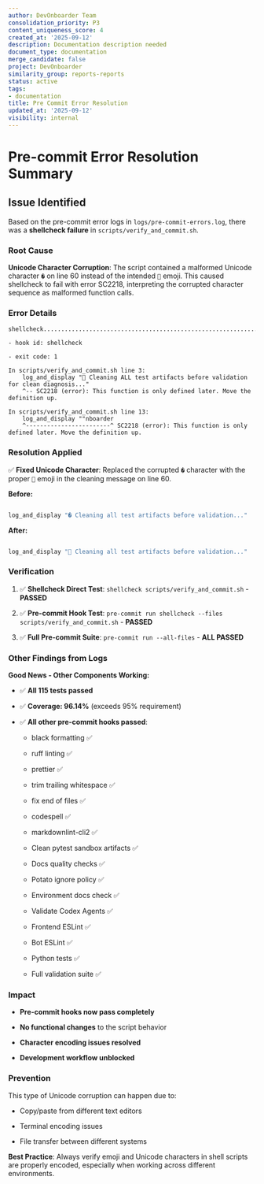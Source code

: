 ```yaml
---
author: DevOnboarder Team
consolidation_priority: P3
content_uniqueness_score: 4
created_at: '2025-09-12'
description: Documentation description needed
document_type: documentation
merge_candidate: false
project: DevOnboarder
similarity_group: reports-reports
status: active
tags:
- documentation
title: Pre Commit Error Resolution
updated_at: '2025-09-12'
visibility: internal
---
```


# Pre-commit Error Resolution Summary

## Issue Identified

Based on the pre-commit error logs in `logs/pre-commit-errors.log`, there was a **shellcheck failure** in `scripts/verify_and_commit.sh`.

### Root Cause

**Unicode Character Corruption**: The script contained a malformed Unicode character `�` on line 60 instead of the intended `🧹` emoji. This caused shellcheck to fail with error SC2218, interpreting the corrupted character sequence as malformed function calls.

### Error Details

```log
shellcheck...............................................................Failed

- hook id: shellcheck

- exit code: 1

In scripts/verify_and_commit.sh line 3:
    log_and_display "🧹 Cleaning ALL test artifacts before validation for clean diagnosis..."
    ^-- SC2218 (error): This function is only defined later. Move the definition up.

In scripts/verify_and_commit.sh line 13:
    log_and_display ""nboarder
    ^------------------------^ SC2218 (error): This function is only defined later. Move the definition up.

```

### Resolution Applied

✅ **Fixed Unicode Character**: Replaced the corrupted `�` character with the proper `🧹` emoji in the cleaning message on line 60.

**Before:**

```bash

log_and_display "� Cleaning all test artifacts before validation..."

```

**After:**

```bash

log_and_display "🧹 Cleaning all test artifacts before validation..."

```

### Verification

1. ✅ **Shellcheck Direct Test**: `shellcheck scripts/verify_and_commit.sh` - **PASSED**

2. ✅ **Pre-commit Hook Test**: `pre-commit run shellcheck --files scripts/verify_and_commit.sh` - **PASSED**

3. ✅ **Full Pre-commit Suite**: `pre-commit run --all-files` - **ALL PASSED**

### Other Findings from Logs

**Good News - Other Components Working:**

- ✅ **All 115 tests passed**

- ✅ **Coverage: 96.14%** (exceeds 95% requirement)

- ✅ **All other pre-commit hooks passed**:

    - black formatting ✅

    - ruff linting ✅

    - prettier ✅

    - trim trailing whitespace ✅

    - fix end of files ✅

    - codespell ✅

    - markdownlint-cli2 ✅

    - Clean pytest sandbox artifacts ✅

    - Docs quality checks ✅

    - Potato ignore policy ✅

    - Environment docs check ✅

    - Validate Codex Agents ✅

    - Frontend ESLint ✅

    - Bot ESLint ✅

    - Python tests ✅

    - Full validation suite ✅

### Impact

- **Pre-commit hooks now pass completely**

- **No functional changes** to the script behavior

- **Character encoding issues resolved**

- **Development workflow unblocked**

### Prevention

This type of Unicode corruption can happen due to:

- Copy/paste from different text editors

- Terminal encoding issues

- File transfer between different systems

**Best Practice**: Always verify emoji and Unicode characters in shell scripts are properly encoded, especially when working across different environments.
